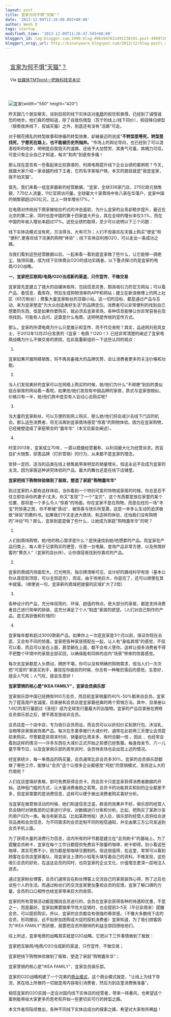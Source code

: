 ```yaml
--- 
layout: post 
title: 宜家为何不惧"天猫"？ 
date: '2013-12-09T11:26:00.002+08:00' 
author: Wenh Q
tags: startup
modified\_time: '2013-12-09T11:26:47.545+08:00' 
blogger\_id: tag:blogger.com,1999:blog-4961947611491238191.post-4969726025641009512
blogger\_orig\_url: http://binaryware.blogspot.com/2013/12/blog-post\_4419.html
---
```

<div style="margin: 10px; padding: 5px;">

<div style="font-size: 18px;">

[宜家为何不惧"天猫"？](http://www.tmtpost.com/81799.html)

</div>

<div style="font-size: 13px;">

Via [钛媒体TMTpost—把脉科技资本论](http://www.tmtpost.com/)

</div>

</div>

<div style="font-size: 13px; padding: 15px 0 10px 10px;">

![宜家](http://www.tmtpost.com/wp-content/uploads/2013/12/138616056696.jpg "宜家"){width="560"
height="420"}

昨天跟几个朋友聊天，谈到目前的线下实体店对[电商](http://www.tmtpost.com/tag/electronic%EF%BC%8Dbusiness "查看 电商 中的全部文章")的担忧和畏惧，已经到了诚惶诚恐的地步。他们真的想知道，除了自我伤残型（苏宁的线上/线下同价），和投降归顺型（银泰放弃线下，投诚天猫）之外，到底还有没有"活路"可走。

对于眼花缭乱的转型故事和惨痛的转型效果，却被豪迈的说成"**不转型是等死，转型是找死，宁愿死在路上，也不能被历史所抛弃。**"市场上的舆论导向，也已经到了可以混淆视听的地步，明明是自我毁灭的道路，还给予大加赞赏，其勇气可嘉，其魄力可叹。可是只有企业自己才知道，每次"割肉"到底有多痛！

那么现在是否有一些看起来比较靠谱的，利用电商提升线下企业业绩的案例呢？今天，就跟大家介绍一家卓越的线下王者，它的名字家喻户晓，本文的题目就是"我是宜家，我不怕天猫"。

首先，我们来看一组宜家最新的经营数据，"宜家，全球338家门店，275亿欧元销售额，7.75亿人流量，11亿官网访问量。全球最大十家商场中有八家在华落户，宜家中国的销售额超过63亿元，比上一财年增长17%。"

在电商对传统线下商家摧枯拉朽式的冲击面前，为什么宜家的业务却稳步提升，最近在北京的第二家，同时也是中国的第十四家盛大开业，其在全球的增长率仅3.1%，而在中国的年收入增长率超过17%。这些业绩的取得，至少可以说明以下三个问题：

线下实体店模式没有死，方法得当，大有可为；人们不但喜欢在天猫上购买"便宜"和
"便利",更喜欢线下完美的购物"体验"；线下实体店利用O2O，可以走出一条成功之路。

当我们看到这些经营数据以后，一起来看一看到底宜家做了些什么，让它能够一骑绝尘、独领风骚，成为线下实体商业O2O的成功实践者。以下重点探讨的是宜家的电商/O2O战略。

**一、宜家把互联网/电商/O2O当成新的渠道，只作宣传，不做交易**

宜家首先是建立了强大的自媒体矩阵，包括信息完善，颇具吸引力的官方网站；可以看产品、看信息、看库存，然后生成购物清单的APP和网站；建立在新浪微博上的网上社区（65万粉丝）；聚集大量宜家粉丝的豆瓣小站。这一切的目标，都是通过产品与互动，来为宜家塑造"为大众创造美好生活"的品牌定位。消费者可以非常便利的找到自己想要的东西，但是如果你要购买，就必须去宜家卖场，各种信息能够让你非常容易在现场找到。可能有人会问，这算是什么电商，这明明是传统的宣传方式。

那么，宜家的所谓电商为什么只是展示和宣传，而不作交易呢？其实，品途网刘宛岚女士，于2012年12月25日发表的《宜家：电商？O2O！》已经非常清楚的阐述了宜家电商战略为什么不做交易的原因，在此我重新组织一下这些认同的观点：

1.
宜家如果开展网络销售，将不再具备强大的品牌优势，会让消费者更多的关注价格和功能。

2.
当人们发现美好的宜家可以在网络上购买的时候，她/他们为什么"不顺便"到别的类似组合家居的网站看一看呢。如果他/她们发现有中国品牌的家居，款式与宜家很相似，价格只有一半，她/他们其中是否有人会动心去购买呢?

3.
当大量的宜家粉丝，可以方便的到网上购买，那么她/他们将会减少去线下门店的机会。那么这些消费者，将无法再到宜家商场感受"惊喜"的购物体验。因为在宜家购物，已经被塑造成了家庭聚会的"嘉年华"（本文后面会阐述）。

4.
时至2013年，宜家成立70年，一直以稳健经营著称、以利润最大化为经营诉求。而盲目扩大销售，损害品牌（打折营销）的行为，从来都不是宜家的理念。

安排一定的、适当的品类在线上销售能带来明显的销量增长，但这永远不会成为宜家的主流，因为家居这种讲究体验的产品，最大的舞台还是在线下店铺里。

**宜家把线下购物体验做到了极致，塑造了家庭"购物嘉年华"**

到过宜家的人都有这样体验，当你看到一个特别可爱的饰物或家居的时候，你总是忍不住立即告诉你的妻子/丈夫，你又"发现"了一个"宝贝"，这个东西要是放在家里的某个位置，那将是一个多么令人"惊喜"的场面。你在宜家不是在购物，而是在经历一场"寻宝"的惊喜之旅，你不断被"感动"，被惊喜与快乐所笼罩。这是一本多么生动的追求极致"体验"的教科书。如果我们今天走进大商场，有这样的体验，还怕我们没有购物的"冲动"吗？那么，宜家到底是做了些什么，让她成为家庭"购物嘉年华"的呢？

1.
人们到商场购物，她/他的核心需求是什么？是快速找到她/他想要的产品。而宜家在产品归类上，每人用于记录购买的便签，任意一台电脑，查询产品非常方便，以及热情好客的"黄衣人"（宜家的店伙伴）。让你很容易找到你喜欢的产品。

2.
宜家的商城内场面宏大，灯光明亮，指示牌清晰可见，设计好的路线科学有效（基本让你从首层到顶层，可以全部逛完），而且，由于场地巨大，你逛完了，还可以顺便在其中就餐。（顺便说一句，宜家新的商城把就餐的区域扩大了2倍）

3.
各种设计的产品，充分体现简约、环保、超值的特点。绝大部分的家居，都是支持消费者自己进行简单的拼装，这充分满足了个人"制造"家居的欲望。（人们对自己制作的产品，是尤其骄傲和珍惜的）

4.
宜家每年都有超过3000款新产品，如果你上一次逛宜家是3个月以前，保证你现在去逛，又会有不同的惊喜。宜家把各种家居搭配在一起，让人有"身临其境"的感觉，不但可以看，而且可以坐在上面，甚至躺在上面，都不会有人管你。这样让很多消费者不得不把整个环境中的家居全部买回，以确保能有同样的店内"场景"带来的惊喜感觉。

每次去宜家都是人头攒动，拥挤不堪。你可以没有明确的购物需求，但当人们一次次把"可爱的"家居买到手，展现在你面前的时候，你总有一种唯恐落后的感觉。生意好，就会人气旺；人气旺，就会生意好！

**宜家营销的核心是"IKEA FAMILY"，宜家会员俱乐部**

宜家俱乐部中国已经拥有900万会员，而目前宜家销量的40%-50%都来自会员。宜家为了提高用户忠诚度，目录册和会员店是宜家最经典的两个营销方法。其中，目录册以1.6亿的发行量超过《圣经》成为全球发行量最大的出版物。宜家的产品目录册在拥有会员俱乐部之后，便不再发放给非会员。

会员店是一个店中店，专为吸引会员而设，而会员可以以折扣价买到旅行包、沐浴乳、浴袍等非家居装饰类产品。每次在冬夏季推行大减价时，通常在此前两三天便让会员提前来购买。尽管都是非周末时间，销量却比周末多，有时会翻一倍
。因此
，也经常会看到这样的情况——许多东西在大减价正式开始之前便已经售罄。每逢母亲节、六一儿童节等节日，以及宜家俱乐部的周年庆时，会员特卖场也会出现上述的情况。

经宜家统计，每一单商品的购买量，会员通常比非会员多30%。宜家的会员俱乐部都做了哪些工作，能够让"会员"这个让很多企业都感觉"鸡肋"的营销模式，发挥这么大的作用呢？

人们在店里填好表格，即可免费获得会员卡。而会员卡只是宜家获得消费者数据的开始。这种低门槛的方式，让大量消费者趋之若鹜。会员卡的功能其实和别的企业都差不多，但宜家需要的是消费信息，这样可以便于做出消费者购买喜好分析。

当宜家在做营销活动的时候，她们知道信息泛滥，群发的效果并不好。俱乐部的经营人员会随时对销售部的记录进行评估，对数据进行分拣和分析。比如，把购买了某款沙发的用户归为一类。每当有新货品（比如某款地毯）进入后，俱乐部的经营人员将结合进货品类和会员信息，为不同需求的会员定制不同的短信通知，并交由第三方公司发送到会员手机上面。

为了获得大量的消费行为信息，店内所有的环节都是建立在"会员刷卡"的基础上。为了提醒会员刷卡，宜家在每个工作日都提供免费且不限量的咖啡，刷卡即得。别小看这些咖啡，其实花费不小，因为都是用咖啡豆磨制的。但这很值得，在这里，常常可以看到顾客在会员店里排着队，用宜家没上漆的小铅笔头填写着自己的资料。不难发现，这些吸引会员的好处，在送达会员的同时，也将宜家的企业文化，价值理念更深一层地注入进去。

通过宜家粉丝博客，会员们通常会在粉丝博客上交流自己的家居装饰心得，熟了之后也谈些个人的生活。而通过粉丝们的交流宜家更加重视会员的反馈。宜家了解口碑的力量，会员的口口相传也给宜家带来巨大的收获。

宜家的所有营销活动都是围绕会员进行的，会员在宜家会获得各种的待遇和优惠，不是之一，而是最好。宜家如果要搞季节性大促销时，也会提前3-5天（平日非周末）提醒会员，可以提前购买。所以，宜家的会员都会有很强的尊崇感。（不像大多数线下店的会员，形同摆设，远不如参加团购或大促的投机消费者）宜家知道，为了吸引顾客因为"IKEA
FAMILY"而骄傲，就要把会员所期待的利益全部回馈给他们。

综上所述，宜家电商的战略其实就是O2O战略，它把以下三件事情做到了极致：

宜家把互联网/电商/O2O当成新的渠道，只作宣传，不做交易；

宜家把线下购物体验做到了极致，塑造了家庭"购物嘉年华"；

宜家营销的核心是"IKEA FAMILY"，宜家会员俱乐部。

宜家的O2O战略构建了一个完美的[商业模式](http://www.tmtpost.com/tag/structure-of-business "查看 商业模式 中的全部文章")，这个商业模式就是，"让线上为线下导流，其在线上所做的一切就是用内容吸引消费者，然后为到店里消费做准备"。

相信宜家的O2O实践一定会对国内线下实体店的经营者，带来一阵春风，也希望这个案例能带给大家更多的思考和开始一些更切实可行的转型之路。

本文作者将陆续推出，各种不同线下实体店成功的探索之路，希望对大家有所裨益！

</div>
